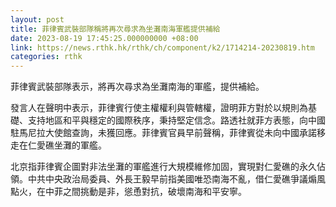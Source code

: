 ```yaml
---
layout: post
title: 菲律賓武裝部隊稱將再次尋求為坐灘南海軍艦提供補給
date: 2023-08-19 17:45:25.000000000 +08:00
link: https://news.rthk.hk/rthk/ch/component/k2/1714214-20230819.htm
categories: rthk
---
```


菲律賓武裝部隊表示，將再次尋求為坐灘南海的軍艦，提供補給。

發言人在聲明中表示，菲律賓行使主權權利與管轄權，證明菲方對於以規則為基礎、支持地區和平與穩定的國際秩序，秉持堅定信念。路透社就菲方表態，向中國駐馬尼拉大使館查詢，未獲回應。菲律賓官員早前聲稱，菲律賓從未向中國承諾移走在仁愛礁坐灘的軍艦。

北京指菲律賓企圖對非法坐灘的軍艦進行大規模維修加固，實現對仁愛礁的永久佔領。中共中央政治局委員、外長王毅早前指美國唯恐南海不亂，借仁愛礁爭議煽風點火，在中菲之間挑動是非，慫恿對抗，破壞南海和平安寧。
